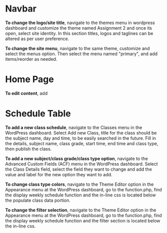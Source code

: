 # Navbar

**To change the logo/site title**, navigate to the themes menu in wordpress dashboard and customize the theme named Assignment 2 and once its open, select site identity. In this section titles, logos and taglines can be altered as per user preference.

**To change the site menu**, navigate to the same theme, customize and select the menus option. Then select the menu named "primary", and add items/reorder as needed.

# Home Page
**To edit content**, add 

# Schedule Table

**To add a new class schedule**, navigate to the Classes menu in the WordPress dashboard. Select Add new Class, title for the class should be the subject name, day and time, to be easily searched in the future. Fill in the details, subject name, class grade, start time, end time and class type, then publish the class.

**To add a new subject/class grade/class type option**, navigate to the Advanced Custom Fields (ACF) menu in the WordPress dashboard. Select the Class Details field, select the field they want to change and add the value and label for the new option they want to add.

**To change class type colors**, navigate to the Theme Editor option in the Appearance menu at the WordPress dashboard, go to the function.php, find the display weekly schedule function and the in-line css is located below the populate class data portion.

**To change the filter selection**, navigate to the Theme Editor option in the Appearance menu at the WordPress dashboard, go to the function.php, find the display weekly schedule function and the filter section is located below the in-line css.

